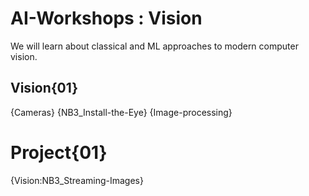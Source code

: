 # AI-Workshops : Vision
We will learn about classical and ML approaches to modern computer vision. 

## Vision{01}
{Cameras}
{NB3_Install-the-Eye}
{Image-processing}

# Project{01}
{Vision:NB3_Streaming-Images}
